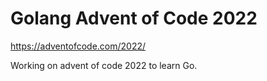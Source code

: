 # Golang Advent of Code 2022

https://adventofcode.com/2022/

Working on advent of code 2022 to learn Go.
